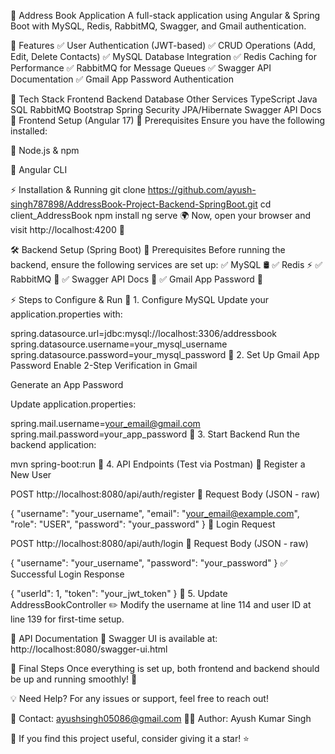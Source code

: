 📖 Address Book Application
A full-stack application using Angular & Spring Boot with MySQL, Redis, RabbitMQ, Swagger, and Gmail authentication.


🚀 Features
✅ User Authentication (JWT-based)
✅ CRUD Operations (Add, Edit, Delete Contacts)
✅ MySQL Database Integration
✅ Redis Caching for Performance
✅ RabbitMQ for Message Queues
✅ Swagger API Documentation
✅ Gmail App Password Authentication

📌 Tech Stack
Frontend	Backend	Database	Other Services
TypeScript	Java	SQL	RabbitMQ
Bootstrap	Spring Security	JPA/Hibernate	Swagger API Docs
🎨 Frontend Setup (Angular 17)
🔹 Prerequisites
Ensure you have the following installed:

📌 Node.js & npm

📌 Angular CLI

⚡ Installation & Running
git clone https://github.com/ayush-singh787898/AddressBook-Project-Backend-SpringBoot.git
cd client_AddressBook
npm install
ng serve
🌍 Now, open your browser and visit http://localhost:4200 🎉

🛠️ Backend Setup (Spring Boot)
🔹 Prerequisites
Before running the backend, ensure the following services are set up:
✅ MySQL 🛢️
✅ Redis ⚡
✅ RabbitMQ 📩
✅ Swagger API Docs 📜
✅ Gmail App Password 📧

⚡ Steps to Configure & Run
🔹 1. Configure MySQL
Update your application.properties with:

spring.datasource.url=jdbc:mysql://localhost:3306/addressbook
spring.datasource.username=your_mysql_username
spring.datasource.password=your_mysql_password
🔹 2. Set Up Gmail App Password
Enable 2-Step Verification in Gmail

Generate an App Password

Update application.properties:

spring.mail.username=your_email@gmail.com
spring.mail.password=your_app_password
🔹 3. Start Backend
Run the backend application:

mvn spring-boot:run
🔹 4. API Endpoints (Test via Postman)
📌 Register a New User

POST http://localhost:8080/api/auth/register
📄 Request Body (JSON - raw)

{
  "username": "your_username",
  "email": "your_email@example.com",
  "role": "USER",
  "password": "your_password"
}
🔑 Login Request

POST http://localhost:8080/api/auth/login
📄 Request Body (JSON - raw)

{
  "username": "your_username",
  "password": "your_password"
}
✅ Successful Login Response

{
  "userId": 1,
  "token": "your_jwt_token"
}
🔹 5. Update AddressBookController
✏️ Modify the username at line 114 and user ID at line 139 for first-time setup.

📄 API Documentation
📜 Swagger UI is available at:
http://localhost:8080/swagger-ui.html

🎯 Final Steps
Once everything is set up, both frontend and backend should be up and running smoothly! 🚀

💡 Need Help?
For any issues or support, feel free to reach out!

📧 Contact: ayushsingh05086@gmail.com
👨‍💻 Author: Ayush Kumar Singh

🌟 If you find this project useful, consider giving it a star! ⭐
